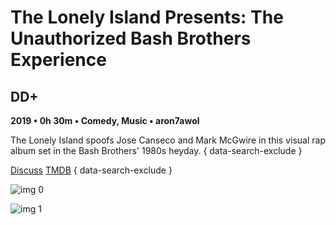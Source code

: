 # The Lonely Island Presents: The Unauthorized Bash Brothers Experience

## DD+

**2019 • 0h 30m • Comedy, Music • aron7awol**

The Lonely Island spoofs Jose Canseco and Mark McGwire in this visual rap album set in the Bash Brothers' 1980s heyday.
{ data-search-exclude }

[Discuss](https://www.avsforum.com/threads/bass-eq-for-filtered-movies.2995212/post-58424314)  [TMDB](604196)
{ data-search-exclude }

![img 0](https://i.imgur.com/3NZ7Sz4.jpg)

![img 1](https://i.imgur.com/uSPPq4w.jpg)

